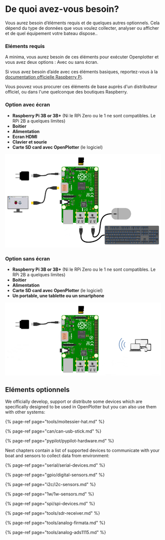 # De quoi avez-vous besoin?

 Vous aurez besoin d’éléments requis et de quelques autres optionnels. Cela dépend du type de données que vous voulez collecter, analyser ou afficher et de quel équipement votre bateau dispose..

### Eléments requis

A minima, vous aurez besoin de ces éléments pour exécuter Openplotter et vous avez deux options : Avec ou sans écran.

Si vous avez besoin d’aide avec ces éléments basiques, reportez-vous à la [documentation officielle Raspberry Pi](https://www.raspberrypi.org/learning/hardware-guide).

Vous pouvez vous procurer ces éléments de base auprès d'un distributeur officiel, ou dans l'une quelconque des boutiques Raspberry.

### Option avec écran

* **Raspberry Pi 3B or 3B+** \(Ni le RPi Zero ou le 1 ne sont compatibles. Le RPi 2B a quelques limites\)
* **Boitier**
* **Alimentation**
* **Ecran HDMI**
* **Clavier et sourie**
* **Carte SD card avec OpenPlotter** \(le logiciel\)

![](.gitbook/assets/start.png)

### Option sans écran

* **Raspberry Pi 3B or 3B+** \(Ni le RPi Zero ou le 1 ne sont compatibles. Le RPi 2B a quelques limites\)
* **Boitier**
* **Alimentation**
* **Carte SD card avec OpenPlotter** \(le logiciel\)
* **Un portable, une tablette ou un smartphone**



![](.gitbook/assets/start2.png)

## Eléments optionnels 

We officially develop, support or distribute some devices which are specifically designed to be used in OpenPlotter but you can also use them with other systems:

{% page-ref page="tools/moitessier-hat.md" %}

{% page-ref page="can/can-usb-stick.md" %}

{% page-ref page="pypilot/pypilot-hardware.md" %}

Next chapters contain a list of supported devices to communicate with your boat and sensors to collect data from environment:

{% page-ref page="serial/serial-devices.md" %}

{% page-ref page="gpio/digital-sensors.md" %}

{% page-ref page="i2c/i2c-sensors.md" %}

{% page-ref page="1w/1w-sensors.md" %}

{% page-ref page="spi/spi-devices.md" %}

{% page-ref page="tools/sdr-receiver.md" %}

{% page-ref page="tools/analog-firmata.md" %}

{% page-ref page="tools/analog-ads1115.md" %}


